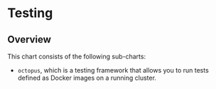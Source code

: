 # Testing

## Overview

This chart consists of the following sub-charts:
* `octopus`, which is a testing framework that allows you to run tests defined as Docker images on a running cluster.